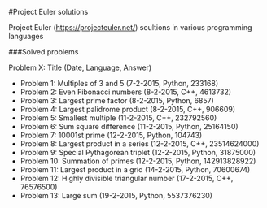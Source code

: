 #Project Euler solutions

Project Euler (https://projecteuler.net/) soultions in various programming languages

###Solved problems

Problem X: Title (Date, Language, Answer)

* Problem 1: Multiples of 3 and 5 (7-2-2015, Python, 233168)
* Problem 2: Even Fibonacci numbers (8-2-2015, C++, 4613732)
* Problem 3: Largest prime factor (8-2-2015, Python, 6857)
* Problem 4: Largest palidrome product (8-2-2015, C++, 906609)
* Problem 5: Smallest multiple (11-2-2015, C++, 232792560)
* Problem 6: Sum square difference (11-2-2015, Python, 25164150)
* Problem 7: 10001st prime (12-2-2015, Python, 104743)
* Problem 8: Largest product in a series (12-2-2015, C++, 23514624000)
* Problem 9: Special Pythagorean triplet (12-2-2015, Python, 31875000)
* Problem 10: Summation of primes (12-2-2015, Python, 142913828922)
* Problem 11: Largest product in a grid (14-2-2015, Python, 70600674)
* Problem 12: Highly divisible triangular number (17-2-2015, C++, 76576500)
* Problem 13: Large sum (19-2-2015, Python, 5537376230)